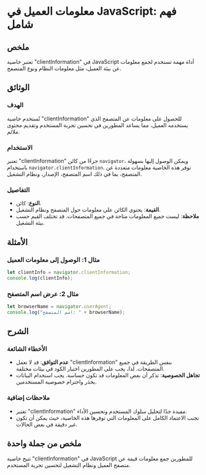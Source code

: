 <!--
Meta Description: # معلومات العميل في JavaScript: فهم شامل ## ملخص تعتبر خاصية "clientInformation" في JavaScript أداة مهمة تستخدم لجمع معلومات عن بيئة العميل، مثل معلوم...
Meta Keywords: معلومات, clientinformation, المتصفح, العميل, javascript
-->

# معلومات العميل في JavaScript: فهم شامل

## ملخص
تعتبر خاصية "clientInformation" في JavaScript أداة مهمة تستخدم لجمع معلومات عن بيئة العميل، مثل معلومات النظام ونوع المتصفح. 

## الوثائق
### الهدف
تُستخدم خاصية "clientInformation" للحصول على معلومات عن المتصفح الذي يستخدمه العميل، مما يساعد المطورين في تحسين تجربة المستخدم وتقديم محتوى ملائم.

### الاستخدام
تعتبر "clientInformation" جزءًا من كائن `navigator`، ويمكن الوصول إليها بسهولة باستخدام `navigator.clientInformation`. توفر هذه الخاصية معلومات متعددة عن المتصفح، بما في ذلك اسم المتصفح، الإصدار، ونظام التشغيل.

### التفاصيل
- **النوع**: كائن.
- **القيمة**: يحتوي الكائن على معلومات حول المتصفح ونظام التشغيل.
- **ملاحظة**: ليست جميع المعلومات متاحة في جميع المتصفحات. قد تختلف القيم حسب بيئة التشغيل.

## الأمثلة
### مثال 1: الوصول إلى معلومات العميل
```javascript
let clientInfo = navigator.clientInformation;
console.log(clientInfo);
```

### مثال 2: عرض اسم المتصفح
```javascript
let browserName = navigator.userAgent;
console.log("اسم المتصفح: " + browserName);
```

## الشرح
### الأخطاء الشائعة
- **عدم التوافق**: قد لا تعمل "clientInformation" بنفس الطريقة في جميع المتصفحات. لذا، يجب على المطورين اختبار الكود في بيئات مختلفة.
- **تجاهل الخصوصية**: تذكر أن بعض المعلومات قد تكون حساسة. يجب استخدام البيانات بحذر واحترام خصوصية المستخدمين.

### ملاحظات إضافية
- تعتبر "clientInformation" مفيدة جدًا لتحليل سلوك المستخدم وتحسين الأداء.
- تجنب الاعتماد الكامل على المعلومات التي توفرها هذه الخاصية، حيث يمكن أن تكون غير دقيقة في بعض الحالات.

## ملخص من جملة واحدة
تتيح خاصية "clientInformation" في JavaScript للمطورين جمع معلومات قيمة عن متصفح العميل ونظام التشغيل لتحسين تجربة المستخدم.